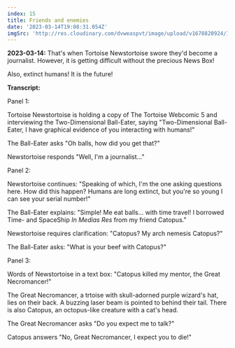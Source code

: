 ```yaml
---
index: 15
title: Friends and enemies
date: '2023-03-14T19:08:31.054Z'
imgSrc: 'http://res.cloudinary.com/dvweaspvt/image/upload/v1678820924/15_cgx0dq.png'
---
```


**2023-03-14:** That's when Tortoise Newstortoise swore they'd become a journalist. However, it is getting difficult without the precious News Box!

Also, extinct humans! It is the future!

**Transcript:**

Panel 1:

Tortoise Newstortoise is holding a copy of The Tortoise Webcomic 5 and interviewing the Two-Dimensional Ball-Eater, saying "Two-Dimensional Ball-Eater, I have graphical evidence of you interacting with humans!"

The Ball-Eater asks "Oh balls, how did you get that?"

Newstortoise responds "Well, I'm a journalist..."

Panel 2:

Newstortoise continues: "Speaking of which, I'm the one asking questions here. How did this happen? Humans are long extinct, but you're so young I can see your serial number!"

The Ball-Eater explains: "Simple! Me eat balls... with time travel! I borrowed Time- and SpaceShip *In Medias Res* from my friend Catopus."

Newstortoise requires clarification: "Catopus? My arch nemesis Catopus?"

The Ball-Eater asks: "What is your beef with Catopus?"

Panel 3:

Words of Newstortoise in a text box: "Catopus killed my mentor, the Great Necromancer!"

The Great Necromancer, a trtoise with skull-adorned purple wizard's hat, lies on their back. A buzzing laser beam is pointed to behind their tail. There is also Catopus, an octopus-like creature with a cat's head.

The Great Necromancer asks "Do you expect me to talk?"

Catopus answers "No, Great Necromancer, I expect you to die!"

